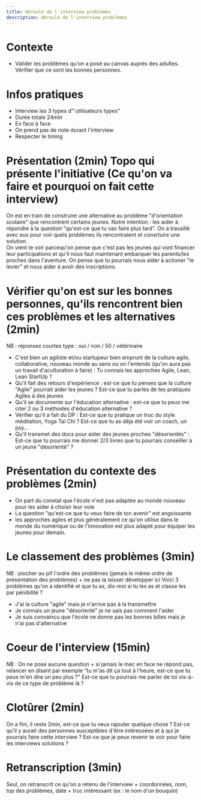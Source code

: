 ```yaml
---
title: déroulé de l'interview problèmes
description: déroulé de l'interview problèmes
---
```


# Contexte 
  - Valider les problèmes qu'on a posé au canvas auprès des adultes. Vérifier que ce sont les bonnes personnes.

# Infos pratiques
- Interview les 3 types d"'utilisateurs types" 
- Durée totale 24min
- En face à face
- On prend pas de note durant l'interview
- Respecter le timing

# Présentation (2min) Topo qui présente l'initiative (Ce qu'on va faire et pourquoi on fait cette interview)  
On est en train de construire une alternative au problème "d'orientation scolaire" que rencontrent certains jeunes. Notre intention : les aider à répondre à la question "qu'est-ce que tu vas faire plus tard". On a travaillé avec eux pour voir quels problèmes ils rencontraient et consrtuire une solution.  
On vient te voir parcequ'on pense que c'est pas les jeunes qui vont financer leur participations et qu'il nous faut maintenant embarquer les parents/les proches dans l'aventure. On pense que tu pourrais nous aider à actioner "le levier" et nous aider à avoir des inscriptions.

# Vérifier qu'on est sur les bonnes personnes, qu'ils rencontrent bien ces problèmes et les alternatives (2min)
NB : réponses courtes type : oui / non / 50 / vétérinaire
- C'est bien un agiliste et/ou startupeur bien emprunt de la culture agile, collaborative, nouveau monde au sens ou on l'entends (qu'on aura pas un travail d'aculturation à faire) : Tu connais les approches Agile, Lean, Lean StartUp ?  
- Qu'il fait des retours d'expérience : est-ce que tu penses que la culture "Agile" pourrait aider les jeunes ? Est-ce que tu parles de tes pratiques Agiles à des jeunes
- Qu'il se documente sur l'éducation alternative : est-ce que tu peux me citer 2 ou 3 méthodes d'éducation alternative ?
- Vérifier qu'il a fait du DP : Est-ce que tu pratique un truc du style méditation, Yoga Tai Chi ? Est-ce que tu as déja été voir un coach, un psy...
- Qu'il transmet des docs pour aider des jeunes proches "désorientés" : Est-ce que tu pourrais me donner 2/3 livres que tu pourrais conseiller à un jeune "désorienté" ? 

# Présentation du contexte des problèmes (2min)
- On part du constat que l'école n'est pas adaptée au monde nouveau pour les aider à choisir leur voie
- La question "qu'est-ce que tu veux faire de ton avenir" est angoissante
- les approches agiles et plus généralement ce qu'on utilise dans le monde du numérique ou de l'innovation est plus adapté pour équiper les jeunes pour demain.

# Le classement des problèmes (3min)
NB : piocher au pif l'ordre des problèmes (jamais le même ordre de présentation des problèmes)  + ne pas la laisser développer ici
Voici 3 problèmes qu'on a identifié et que tu as, dis-moi si tu les as et classe les par pénibilité ?
- J'ai la culture "agile" mais je n'arrive pas à la transmettre
- Je connais un jeune "désorienté" je ne sais pas comment l'aider
- Je suis convaincu que l'école ne donne pas les bonnes billes mais je n'ai pas d'alternative

 # Coeur de l'interview (15min)
NB : On ne pose aucune question + si jamais le mec en face ne répond pas, relancer en disant par exemple "tu m'as dit ça tout à l'heure, est-ce que tu peux m'en dire un peu plus ?"
Est-ce que tu pourrais me parler de toi vis-à-vis de ce type de problème là ?

# Clotûrer (2min)
On a fini, il reste 2min, est-ce que tu veux rajouter quelque chose ? 
Est-ce qu'il y aurait des personnes susceptibles d'être intéressées et à qui je pourrais faire cette interview ?
Est-ce que je peux revenir te voir pour faire les interviews solutions ?

# Retranscription (3min)
Seul, on retranscrit ce qu'on a retenu de l'interview + coordonnées, nom, top des problèmes, date + truc intéressant (ex : le nom d'un bouquin)
